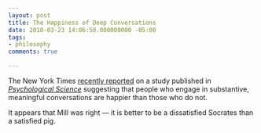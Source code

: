 ```yaml
---
layout: post
title: The Happiness of Deep Conversations
date: 2010-03-23 14:06:58.000000000 -05:00
tags:
- philosophy 
comments: true

---
```


The New York Times [recently reported](http://well.blogs.nytimes.com/2010/03/17/talk-deeply-be-happy/?src=me&amp;ref=general) on a study published in <a href="http://pss.sagepub.com/content/early/2010/02/17/0956797610362675.full"><em>Psychological Science</em></a> suggesting that people who engage in substantive, meaningful conversations are happier than those who do not.

It appears that Mill was right — it is better to be a dissatisfied Socrates than a satisfied pig.
